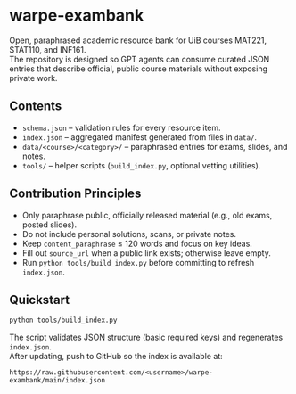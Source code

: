 # warpe-exambank

Open, paraphrased academic resource bank for UiB courses MAT221, STAT110, and INF161.  
The repository is designed so GPT agents can consume curated JSON entries that describe official, public course materials without exposing private work.

## Contents

- `schema.json` – validation rules for every resource item.
- `index.json` – aggregated manifest generated from files in `data/`.
- `data/<course>/<category>/` – paraphrased entries for exams, slides, and notes.
- `tools/` – helper scripts (`build_index.py`, optional vetting utilities).

## Contribution Principles

- Only paraphrase public, officially released material (e.g., old exams, posted slides).
- Do not include personal solutions, scans, or private notes.
- Keep `content_paraphrase` ≤ 120 words and focus on key ideas.
- Fill out `source_url` when a public link exists; otherwise leave empty.
- Run `python tools/build_index.py` before committing to refresh `index.json`.

## Quickstart

```bash
python tools/build_index.py
```

The script validates JSON structure (basic required keys) and regenerates `index.json`.  
After updating, push to GitHub so the index is available at:

```
https://raw.githubusercontent.com/<username>/warpe-exambank/main/index.json
```
